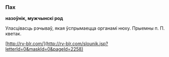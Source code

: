 ### Пах
**назоўнік, мужчынскі род**

Уласцівасць рэчываў, якая ўспрымаецца органамі нюху. Прыемны п. П. кветак.

<a rel="author">[http://rv-blr.com/](http://rv-blr.com/slounik.jsp?letterId=0&maskId=0&pageId=2258)</a>
